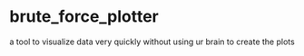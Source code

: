 # brute_force_plotter
a tool to visualize data very quickly without using ur brain to create the plots

